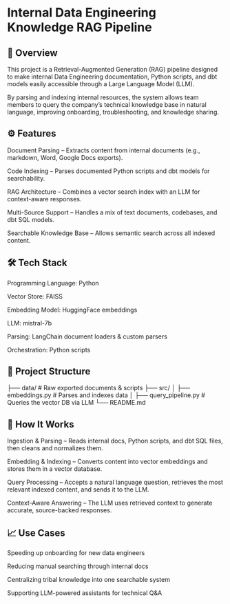 # Internal Data Engineering Knowledge RAG Pipeline
## 📌 Overview

This project is a Retrieval-Augmented Generation (RAG) pipeline designed to make internal Data Engineering documentation, Python scripts, and dbt models easily accessible through a Large Language Model (LLM).

By parsing and indexing internal resources, the system allows team members to query the company’s technical knowledge base in natural language, improving onboarding, troubleshooting, and knowledge sharing.

## ⚙️ Features

Document Parsing – Extracts content from internal documents (e.g., markdown, Word, Google Docs exports).

Code Indexing – Parses documented Python scripts and dbt models for searchability.

RAG Architecture – Combines a vector search index with an LLM for context-aware responses.

Multi-Source Support – Handles a mix of text documents, codebases, and dbt SQL models.

Searchable Knowledge Base – Allows semantic search across all indexed content.

## 🛠️ Tech Stack

Programming Language: Python

Vector Store: FAISS

Embedding Model: HuggingFace embeddings

LLM: mistral-7b

Parsing: LangChain document loaders & custom parsers

Orchestration: Python scripts


## 📂 Project Structure

├── data/                     # Raw exported documents & scripts
├── src/
│   ├── embeddings.py         # Parses and indexes data
│   ├── query_pipeline.py     # Queries the vector DB via LLM
└── README.md    


## 🚀 How It Works

Ingestion & Parsing – Reads internal docs, Python scripts, and dbt SQL files, then cleans and normalizes them.

Embedding & Indexing – Converts content into vector embeddings and stores them in a vector database.

Query Processing – Accepts a natural language question, retrieves the most relevant indexed content, and sends it to the LLM.

Context-Aware Answering – The LLM uses retrieved context to generate accurate, source-backed responses.

## 📈 Use Cases

Speeding up onboarding for new data engineers

Reducing manual searching through internal docs

Centralizing tribal knowledge into one searchable system

Supporting LLM-powered assistants for technical Q&A
